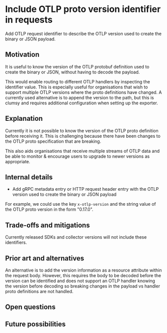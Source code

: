 # Include OTLP proto version identifier in requests

Add OTLP request identifier to describe the OTLP version used to create the binary or JSON payload.

## Motivation

It is useful to know the version of the OTLP protobuf definition used to create the binary or JSON, without having to decode the payload.

This would enable routing to different OTLP handlers by inspecting the identifier value. This is especially useful for organisations that wish to support multiple OTLP versions where the proto definitions have changed. A currently used alternative is to append the version to the path, but this is clumsy and requires additional configuration when setting up the exporter.

## Explanation

Currently it is not possible to know the version of the OTLP proto definition before receiving it. This is challenging because there have been changes to the OTLP proto specification that are breaking.

This also aids organisations that receive multiple streams of OTLP data and be able to monitor & encourage users to upgrade to newer versions as appropriate.

## Internal details

* Add gRPC metadata entry or HTTP request header entry with the OTLP version used to create the binary or JSON payload

For example, we could use the key `x-otlp-version` and the string value of the OTLP proto version in the form "0.17.0".

## Trade-offs and mitigations

Currently released SDKs and collector versions will not include these identifiers.

## Prior art and alternatives

An alternative is to add the version information as a resource attribute within the request body. However, this requires the body to be decoded before the version can be identified and does not support an OTLP handler knowing the version before decoding so breaking changes in the payload vs handler proto definitions are not handled.

## Open questions

## Future possibilities
